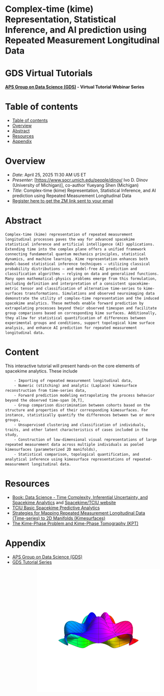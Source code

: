 # Complex-time (kime) Representation, Statistical Inference, and AI prediction using Repeated Measurement Longitudinal Data

# GDS Virtual Tutorials

**[APS Group on Data Science (GDS)](https://engage.aps.org/gds/home) - Virtual Tutorial Webinar Series**


Table of contents
=================

<!--ts-->
   * [Table of contents](#table-of-contents)
   * [Overview](#overview)
   * [Abstract](#abstract)
   * [Resources](#resources)
   * [Appendix](#appendix)
<!--te-->

Overview
========

* *Date*: April 25, 2025 11:30 AM US ET
* *Presenter*: [https://www.socr.umich.edu/people/dinov/ Ivo D. Dinov (University of Michigan)], co-author Yueyang Shen (Michigan)
* *Title*: Complex-time (kime) Representation, Statistical Inference, and AI prediction using Repeated Measurement Longitudinal Data
* [Register here to get the ZM link sent to your email](https://apsphysics.zoom.us/meeting/register/tkp5ZTRtRFeJNQNgTgO_1A)

Abstract
========

    Complex-time (kime) representation of repeated measurement longitudinal processes paves the way for advanced spacekime statistical inference and artificial intelligence (AI) applications. Extending time into the complex plane offers a unified framework connecting fundamental quantum mechanics principles, statistical dynamics, and machine learning. Kime representation enhances both model-based statistical inference techniques – utilizing classical probability distributions – and model-free AI prediction and classification algorithms – relying on data and generalized functions. Many open mathematical-physics problems emerge from this formulation, including definition and interpretation of a consistent spacekime-metric tensor and classification of alternative time-series to kime-surfaces transformations. Simulations and observed neuroimaging data demonstrate the utility of complex-time representation and the induced spacekime analytics. These methods enable forward prediction by extrapolating processes beyond their observed timespan and facilitate group comparisons based on corresponding kime surfaces. Additionally, they allow for statistical quantification of differences between experimental groups and conditions, support topological kime surface analysis, and enhance AI prediction for repeated measurement longitudinal data.

Content
=======
This interactive tutorial will present hands-on the core elements of spacekime analytics. These include
   
        - Importing of repeated measurement longitudinal data,
        - Numeric (stitching) and analytic (Laplace) kimesurface reconstruction from time-series data,
        - Forward prediction modeling extrapolating the process behavior beyond the observed time-span [0,T],
        - Group comparison discrimination between cohorts based on the structure and properties of their corresponding kimesurfaces. For instance, statistically quantify the differences between two or more groups,
        - Unsupervised clustering and classification of individuals, traits, and other latent characteristics of cases included in the study,
        - Construction of low-dimensional visual representations of large repeated measurement data across multiple individuals as pooled kimesurfaces (parameterized 2D manifolds),
        - Statistical comparison, topological quantification, and analytical inference using kimesurface representations of repeated-measurement longitudinal data.

Resources
=========

* [Book: Data Science - Time Complexity, Inferential Uncertainty, and Spacekime Analytics](https://doi.org/10.1515/9783110697827) and [Spacekime/TCIU website](https://www.socr.umich.edu/TCIU/)
* [TCIU Basic Spacekime Predictive Analytics](https://www.socr.umich.edu/TCIU/HTMLs/Chapter6_TCIU_Basic_SpacekimePredictiveAnalytics.html)
* [Strategies for Mapping Repeated Measurement Longitudinal Data (Time-series) to 2D Manifolds (Kimesurfaces)](https://www.socr.umich.edu/TCIU/HTMLs/Chapter6_TCIU_MappingLongitudinalTimeseries_2_Kimesurfaces.html)
* [The Kime-Phase Problem and Kime-Phase Tomography (KPT)](https://www.socr.umich.edu/TCIU/HTMLs/Chapter3_Kime_Phase_Problem.html)
    
Appendix
=========

* [APS Group on Data Science (GDS)](https://engage.aps.org/gds/home)
* [GDS Tutorial Series](https://github.com/butler-julie/GDSVirtualTutorials)

<a href="[https://engage.aps.org/gds/home](https://wiki.socr.umich.edu/index.php/SOCR_APS_GDS_VTS_SK_2025)"><img align="right" width="400" src="https://github.com/butler-julie/GDSVirtualTutorials/blob/main/042525_Kime/ComplexValued_KimeIndexed_Kimesurface.gif?raw=true"></a>
